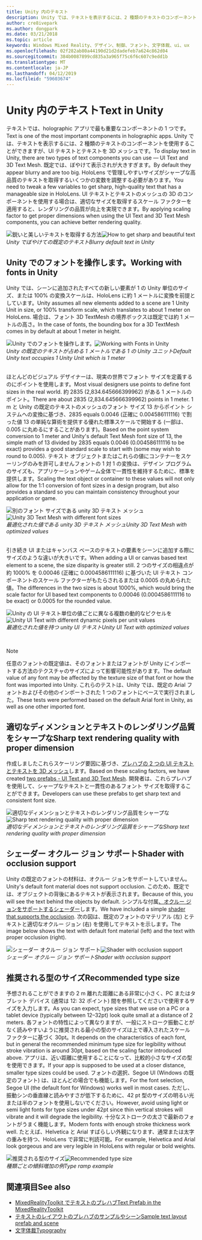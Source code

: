 ```yaml
---
title: Unity 内のテキスト
description: Unity では、テキストを表示するには、2 種類のテキストのコンポーネントを使用することができますが、UI テキストとテキストを 3D メッシュです。
author: cre8ivepark
ms.author: dongpark
ms.date: 03/21/2018
ms.topic: article
keywords: Windows Mixed Reality、デザイン、制御、フォント、文字体裁、ui、ux
ms.openlocfilehash: 02f282ab80a44190d21d2dadefeb7a624c862d04
ms.sourcegitcommit: 384b0087899cd835a3a965f75c6f6c607c9edd1b
ms.translationtype: MT
ms.contentlocale: ja-JP
ms.lasthandoff: 04/12/2019
ms.locfileid: "59603674"
---
```

# <a name="text-in-unity"></a><span data-ttu-id="bcd4d-104">Unity 内のテキスト</span><span class="sxs-lookup"><span data-stu-id="bcd4d-104">Text in Unity</span></span>

<span data-ttu-id="bcd4d-105">テキストでは、holographic アプリで最も重要なコンポーネントの 1 つです。</span><span class="sxs-lookup"><span data-stu-id="bcd4d-105">Text is one of the most important components in holographic apps.</span></span> <span data-ttu-id="bcd4d-106">Unity では、テキストを表示するには、2 種類のテキストのコンポーネントを使用することができますが、UI テキストとテキストを 3D メッシュです。</span><span class="sxs-lookup"><span data-stu-id="bcd4d-106">To display text in Unity, there are two types of text components you can use — UI Text and 3D Text Mesh.</span></span> <span data-ttu-id="bcd4d-107">既定では、ぼやけて表示されが大きすぎます。</span><span class="sxs-lookup"><span data-stu-id="bcd4d-107">By default they appear blurry and are too big.</span></span> <span data-ttu-id="bcd4d-108">HoloLens で管理しやすいサイズがシャープな高品質のテキストを取得するいくつかの変数を調整する必要があります。</span><span class="sxs-lookup"><span data-stu-id="bcd4d-108">You need to tweak a few variables to get sharp, high-quality text that has a manageable size in HoloLens.</span></span> <span data-ttu-id="bcd4d-109">UI テキストとテキストのメッシュの 3D のコンポーネントを使用する場合は、適切なサイズを取得するスケール ファクターを適用すると、レンダリングの品質が向上を実現できます。</span><span class="sxs-lookup"><span data-stu-id="bcd4d-109">By applying scaling factor to get proper dimensions when using the UI Text and 3D Text Mesh components, you can achieve better rendering quality.</span></span>

<span data-ttu-id="bcd4d-110">![鋭いと美しいテキストを取得する方法](images/hug-text-02-640px.png)</span><span class="sxs-lookup"><span data-stu-id="bcd4d-110">![How to get sharp and beautiful text](images/hug-text-02-640px.png)</span></span><br>
<span data-ttu-id="bcd4d-111">*Unity でぼやけての既定のテキスト*</span><span class="sxs-lookup"><span data-stu-id="bcd4d-111">*Blurry default text in Unity*</span></span>

## <a name="working-with-fonts-in-unity"></a><span data-ttu-id="bcd4d-112">Unity でのフォントを操作します。</span><span class="sxs-lookup"><span data-stu-id="bcd4d-112">Working with fonts in Unity</span></span>

<span data-ttu-id="bcd4d-113">Unity では、シーンに追加されたすべての新しい要素が 1 の Unity 単位のサイズ、または 100% の変換スケールは、HoloLens に約 1 メートルに変換を前提としています。</span><span class="sxs-lookup"><span data-stu-id="bcd4d-113">Unity assumes all new elements added to a scene are 1 Unity Unit in size, or 100% transform scale, which translates to about 1 meter on HoloLens.</span></span> <span data-ttu-id="bcd4d-114">場合は、フォント 3D TextMesh の境界ボックスは既定では約 1 メートルの高さ。</span><span class="sxs-lookup"><span data-stu-id="bcd4d-114">In the case of fonts, the bounding box for a 3D TextMesh comes in by default at about 1 meter in height.</span></span>

<span data-ttu-id="bcd4d-115">![Unity でのフォントを操作します。](images/640px-hug-text-03.png)</span><span class="sxs-lookup"><span data-stu-id="bcd4d-115">![Working with Fonts in Unity](images/640px-hug-text-03.png)</span></span><br>
<span data-ttu-id="bcd4d-116">*Unity の既定のテキストが占める 1 メートルである 1 の Unity ユニット*</span><span class="sxs-lookup"><span data-stu-id="bcd4d-116">*Default Unity text occupies 1 Unity Unit which is 1 meter*</span></span>

<br>
<span data-ttu-id="bcd4d-117">ほとんどのビジュアル デザイナーは、現実の世界でフォント サイズを定義するのにポイントを使用します。</span><span class="sxs-lookup"><span data-stu-id="bcd4d-117">Most visual designers use points to define font sizes in the real world.</span></span> <span data-ttu-id="bcd4d-118">約 2835 (2,834.645666399962) がある 1 メートルのポイント。</span><span class="sxs-lookup"><span data-stu-id="bcd4d-118">There are about 2835 (2,834.645666399962) points in 1 meter.</span></span> <span data-ttu-id="bcd4d-119">1 m と Unity の既定のテキストのメッシュのフォント サイズ 13 からポイント システムへの変換に基づき、2835 equals 0.0046 (正確に 0.004586111116) で割った値 13 の単純な算術を提供する優れた標準スケールで開始する (一部は、0.005 に丸めるにすることがあります)。</span><span class="sxs-lookup"><span data-stu-id="bcd4d-119">Based on the point system conversion to 1 meter and Unity's default Text Mesh font size of 13, the simple math of 13 divided by 2835 equals 0.0046 (0.004586111116 to be exact) provides a good standard scale to start with (some may wish to round to 0.005).</span></span> <span data-ttu-id="bcd4d-120">テキスト オブジェクトまたはこれらの値にコンテナーをスケーリングのみを許可しませんフォントの 1 対 1 の変換は、デザイン プログラムのサイズも、アプリケーションやゲーム全体で一貫性を維持するために、標準を提供します。</span><span class="sxs-lookup"><span data-stu-id="bcd4d-120">Scaling the text object or container to these values will not only allow for the 1:1 conversion of font sizes in a design program, but also provides a standard so you can maintain consistency throughout your application or game.</span></span>

<span data-ttu-id="bcd4d-121">![別のフォント サイズである unity 3D テキスト メッシュ](images/hug-text-05-1000px.png)</span><span class="sxs-lookup"><span data-stu-id="bcd4d-121">![Unity 3D Text Mesh with different font sizes](images/hug-text-05-1000px.png)</span></span><br>
<span data-ttu-id="bcd4d-122">*最適化された値である unity 3D テキスト メッシュ*</span><span class="sxs-lookup"><span data-stu-id="bcd4d-122">*Unity 3D Text Mesh with optimized values*</span></span>

<br>
<span data-ttu-id="bcd4d-123">引き続き UI またはキャンバス ベースのテキストの要素をシーンに追加する際にサイズのような違いが大きいです。</span><span class="sxs-lookup"><span data-stu-id="bcd4d-123">When adding a UI or canvas based text element to a scene, the size disparity is greater still.</span></span> <span data-ttu-id="bcd4d-124">2 つのサイズの相違点が約 1000% を 0.00046 (正確に 0.0004586111116) に基づいた UI テキスト コンポーネントのスケール ファクターがもたらされるまたは 0.0005 の丸められた値。</span><span class="sxs-lookup"><span data-stu-id="bcd4d-124">The differences in the two sizes is about 1000%, which would bring the scale factor for UI based text components to 0.00046 (0.0004586111116 to be exact) or 0.0005 for the rounded value.</span></span>

<span data-ttu-id="bcd4d-125">![Unity の UI テキスト単位の値ごとに異なる複数の動的なピクセルを](images/hug-text-04-1000px.png)</span><span class="sxs-lookup"><span data-stu-id="bcd4d-125">![Unity UI Text with different dynamic pixels per unit values](images/hug-text-04-1000px.png)</span></span><br>
<span data-ttu-id="bcd4d-126">*最適化された値を持つ unity UI テキスト*</span><span class="sxs-lookup"><span data-stu-id="bcd4d-126">*Unity UI Text with optimized values*</span></span>

<br>

>[!NOTE]
><span data-ttu-id="bcd4d-127">任意のフォントの既定値は、そのフォントまたはフォントが Unity にインポートする方法のテクスチャのサイズによって影響可能性があります。</span><span class="sxs-lookup"><span data-stu-id="bcd4d-127">The default value of any font may be affected by the texture size of that font or how the font was imported into Unity.</span></span> <span data-ttu-id="bcd4d-128">これらのテストは、Unity では、既定の Arial フォントおよびその他のインポートされた 1 つのフォントにベースで実行されました。</span><span class="sxs-lookup"><span data-stu-id="bcd4d-128">These tests were performed based on the default Arial font in Unity, as well as one other imported font.</span></span>

## <a name="sharp-text-rendering-quality-with-proper-dimension"></a><span data-ttu-id="bcd4d-129">適切なディメンションとテキストのレンダリング品質をシャープな</span><span class="sxs-lookup"><span data-stu-id="bcd4d-129">Sharp text rendering quality with proper dimension</span></span>

<span data-ttu-id="bcd4d-130">作成しましたこれらスケーリング要因に基づき、[プレハブの 2 つの UI テキストとテキストを 3D メッシュ](https://github.com/Microsoft/MixedRealityToolkit-Unity/tree/htk_release/Assets/HoloToolkit/UX/Prefabs)します。</span><span class="sxs-lookup"><span data-stu-id="bcd4d-130">Based on these scaling factors, we have created [two prefabs - UI Text and 3D Text Mesh](https://github.com/Microsoft/MixedRealityToolkit-Unity/tree/htk_release/Assets/HoloToolkit/UX/Prefabs).</span></span> <span data-ttu-id="bcd4d-131">開発者は、これらプレハブを使用して、シャープなテキストと一貫性のあるフォント サイズを取得することができます。</span><span class="sxs-lookup"><span data-stu-id="bcd4d-131">Developers can use these prefabs to get sharp text and consistent font size.</span></span>

<span data-ttu-id="bcd4d-132">![適切なディメンションとテキストのレンダリング品質をシャープな](images/hug-text-06-1000px.png)</span><span class="sxs-lookup"><span data-stu-id="bcd4d-132">![Sharp text rendering quality with proper dimension](images/hug-text-06-1000px.png)</span></span><br>
<span data-ttu-id="bcd4d-133">*適切なディメンションとテキストのレンダリング品質をシャープな*</span><span class="sxs-lookup"><span data-stu-id="bcd4d-133">*Sharp text rendering quality with proper dimension*</span></span>

## <a name="shader-with-occlusion-support"></a><span data-ttu-id="bcd4d-134">シェーダー オクルー ジョン サポート</span><span class="sxs-lookup"><span data-stu-id="bcd4d-134">Shader with occlusion support</span></span>

<span data-ttu-id="bcd4d-135">Unity の既定のフォントの材料は、オクルー ジョンをサポートしていません。</span><span class="sxs-lookup"><span data-stu-id="bcd4d-135">Unity's default font material does not support occlusion.</span></span> <span data-ttu-id="bcd4d-136">このため、既定では、オブジェクトの背後にあるテキストが表示されます。</span><span class="sxs-lookup"><span data-stu-id="bcd4d-136">Because of this, you will see the text behind the objects by default.</span></span> <span data-ttu-id="bcd4d-137">シンプルな付属[、オクルー ジョンをサポートするシェーダー](https://github.com/Microsoft/MixedRealityToolkit-Unity/tree/htk_release/Assets/HoloToolkit/UX/Shaders)します。</span><span class="sxs-lookup"><span data-stu-id="bcd4d-137">We have included a simple [shader that supports the occlusion](https://github.com/Microsoft/MixedRealityToolkit-Unity/tree/htk_release/Assets/HoloToolkit/UX/Shaders).</span></span> <span data-ttu-id="bcd4d-138">次の図は、既定のフォントのマテリアル (左) とテキストと適切なオクルー ジョン (右) を使用してテキストを示します。</span><span class="sxs-lookup"><span data-stu-id="bcd4d-138">The image below shows the text with default font material (left) and the text with proper occlusion (right).</span></span>

<span data-ttu-id="bcd4d-139">![シェーダー オクルー ジョン サポート](images/hug-text-07-1000px.png)</span><span class="sxs-lookup"><span data-stu-id="bcd4d-139">![Shader with occlusion support](images/hug-text-07-1000px.png)</span></span><br>
<span data-ttu-id="bcd4d-140">*シェーダー オクルー ジョン サポート*</span><span class="sxs-lookup"><span data-stu-id="bcd4d-140">*Shader with occlusion support*</span></span>

## <a name="recommended-type-size"></a><span data-ttu-id="bcd4d-141">推奨される型のサイズ</span><span class="sxs-lookup"><span data-stu-id="bcd4d-141">Recommended type size</span></span>

<span data-ttu-id="bcd4d-142">予想されることができますの 2 m 離れた距離にある非常に小さく、PC またはタブレット デバイス (通常は 12: 32 ポイント) 間を参照してくださいで使用するサイズを入力します。</span><span class="sxs-lookup"><span data-stu-id="bcd4d-142">As you can expect, type sizes that we use on a PC or a tablet device (typically between 12–32pt) look quite small at a distance of 2 meters.</span></span> <span data-ttu-id="bcd4d-143">各フォントの特性によって異なりますが、一般にストローク振動ことがなく読みやすいように推奨される最小の型のサイズは上で導入されたスケール ファクターに基づく 30pt。</span><span class="sxs-lookup"><span data-stu-id="bcd4d-143">It depends on the characteristics of each font, but in general the recommended minimum type size for legibility without stroke vibration is around 30pt, based on the scaling factor introduced above.</span></span> <span data-ttu-id="bcd4d-144">アプリは、近い距離に使用することになって、比較的小さなサイズの型を使用できます。</span><span class="sxs-lookup"><span data-stu-id="bcd4d-144">If your app is supposed to be used at a closer distance, smaller type sizes could be used.</span></span> <span data-ttu-id="bcd4d-145">フォントの選択、Segoe UI (Windows の既定のフォント) は、ほとんどの場合でも機能します。</span><span class="sxs-lookup"><span data-stu-id="bcd4d-145">For the font selection, Segoe UI (the default font for Windows) works well in most cases.</span></span> <span data-ttu-id="bcd4d-146">ただし、振動シンの垂直線と読みやすさが低下するために、42 pt 型のサイズの明るい光または半のフォントを使用しないでください。</span><span class="sxs-lookup"><span data-stu-id="bcd4d-146">However, avoid using light or semi light fonts for type sizes under 42pt since thin vertical strokes will vibrate and it will degrade the legibility.</span></span> <span data-ttu-id="bcd4d-147">十分なストロークの太さで最新のフォントがうまく機能します。</span><span class="sxs-lookup"><span data-stu-id="bcd4d-147">Modern fonts with enough stroke thickness work well.</span></span> <span data-ttu-id="bcd4d-148">たとえば、Helvetica と Arial すばらしい外観になります、通常または太字の重みを持つ、HoloLens で非常に判読可能。</span><span class="sxs-lookup"><span data-stu-id="bcd4d-148">For example, Helvetica and Arial look gorgeous and are very legible in HoloLens with regular or bold weights.</span></span>

<span data-ttu-id="bcd4d-149">![推奨される型のサイズ](images/hug-text-08-1000px.png)</span><span class="sxs-lookup"><span data-stu-id="bcd4d-149">![Recommended type size](images/hug-text-08-1000px.png)</span></span><br>
<span data-ttu-id="bcd4d-150">*種類ごとの傾斜増加の例*</span><span class="sxs-lookup"><span data-stu-id="bcd4d-150">*Type ramp example*</span></span>

## <a name="see-also"></a><span data-ttu-id="bcd4d-151">関連項目</span><span class="sxs-lookup"><span data-stu-id="bcd4d-151">See also</span></span>
* [<span data-ttu-id="bcd4d-152">MixedRealityToolkit でテキストのプレハブ</span><span class="sxs-lookup"><span data-stu-id="bcd4d-152">Text Prefab in the MixedRealityToolkit</span></span>](https://github.com/Microsoft/MixedRealityToolkit-Unity/tree/htk_release/Assets/HoloToolkit/UX/Prefabs)
* [<span data-ttu-id="bcd4d-153">テキストのレイアウトのプレハブのサンプルやシーン</span><span class="sxs-lookup"><span data-stu-id="bcd4d-153">Sample text layout prefab and scene</span></span>](https://github.com/Microsoft/MixedRealityToolkit-Unity/tree/htk_release/Assets/HoloToolkit-Examples/UX/Scenes)
* [<span data-ttu-id="bcd4d-154">文字体裁</span><span class="sxs-lookup"><span data-stu-id="bcd4d-154">Typography</span></span>](typography.md)

 
